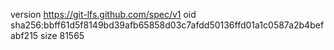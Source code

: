 version https://git-lfs.github.com/spec/v1
oid sha256:bbff61d5f8149bd39afb65858d03c7afdd50136ffd01a1c0587a2b4befabf215
size 81565
